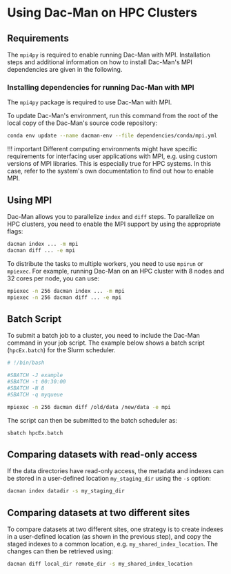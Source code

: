 # Using Dac-Man on HPC Clusters

## Requirements

The `mpi4py` is required to enable running Dac-Man with MPI.
Installation steps and additional information
on how to install Dac-Man's MPI dependencies are given in the following.

### Installing dependencies for running Dac-Man with MPI

The `mpi4py` package is required to use Dac-Man with MPI.

To update Dac-Man's environment, run this command from the root of the local copy
of the Dac-Man's source code repository:

```sh
conda env update --name dacman-env --file dependencies/conda/mpi.yml
```

!!! important
    Different computing environments might have specific requirements for interfacing user applications with MPI, e.g. using custom versions of MPI libraries. This is especially true for HPC systems. In this case, refer to the system's own documentation to find out how to enable MPI.

## Using MPI

Dac-Man allows you to parallelize `index` and `diff` steps.
To parallelize on HPC clusters, you need to enable the MPI support
by using the appropriate flags:

```sh
dacman index ... -m mpi
dacman diff ... -e mpi
```

To distribute the tasks to multiple workers, you need to use `mpirun` or `mpiexec`.
For example, running Dac-Man on an HPC cluster with 8 nodes and 32 cores per node,
you can use:

```sh
mpiexec -n 256 dacman index ... -m mpi
mpiexec -n 256 dacman diff ... -e mpi
```

## Batch Script

To submit a batch job to a cluster,
you need to include the Dac-Man command in your job script.
The example below shows a batch script (`hpcEx.batch`) for the Slurm scheduler.

```sh
# !/bin/bash

#SBATCH -J example
#SBATCH -t 00:30:00
#SBATCH -N 8
#SBATCH -q myqueue

mpiexec -n 256 dacman diff /old/data /new/data -e mpi
```

The script can then be submitted to the batch scheduler as:

```sh
sbatch hpcEx.batch
```

## Comparing datasets with read-only access

If the data directories have read-only access,
the metadata and indexes can be stored in a user-defined location `my_staging_dir` using the `-s` option:

```sh
dacman index datadir -s my_staging_dir
```

## Comparing datasets at two different sites

To compare datasets at two different sites,
one strategy is to create indexes in a user-defined location (as shown in the previous step),
and copy the staged indexes to a common location, e.g. `my_shared_index_location`.
The changes can then be retrieved using:

```sh
dacman diff local_dir remote_dir -s my_shared_index_location
```
